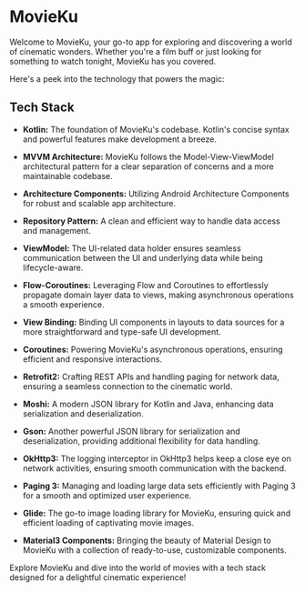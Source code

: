 # MovieKu
Welcome to MovieKu, your go-to app for exploring and discovering a world of cinematic wonders. Whether you're a film buff or just looking for something to watch tonight, MovieKu has you covered.

Here's a peek into the technology that powers the magic:

## Tech Stack

- **Kotlin:** The foundation of MovieKu's codebase. Kotlin's concise syntax and powerful features make development a breeze.

- **MVVM Architecture:** MovieKu follows the Model-View-ViewModel architectural pattern for a clear separation of concerns and a more maintainable codebase.

- **Architecture Components:** Utilizing Android Architecture Components for robust and scalable app architecture.

- **Repository Pattern:** A clean and efficient way to handle data access and management.

- **ViewModel:** The UI-related data holder ensures seamless communication between the UI and underlying data while being lifecycle-aware.

- **Flow-Coroutines:** Leveraging Flow and Coroutines to effortlessly propagate domain layer data to views, making asynchronous operations a smooth experience.

- **View Binding:** Binding UI components in layouts to data sources for a more straightforward and type-safe UI development.

- **Coroutines:** Powering MovieKu's asynchronous operations, ensuring efficient and responsive interactions.

- **Retrofit2:** Crafting REST APIs and handling paging for network data, ensuring a seamless connection to the cinematic world.

- **Moshi:** A modern JSON library for Kotlin and Java, enhancing data serialization and deserialization.

- **Gson:** Another powerful JSON library for serialization and deserialization, providing additional flexibility for data handling.

- **OkHttp3:** The logging interceptor in OkHttp3 helps keep a close eye on network activities, ensuring smooth communication with the backend.

- **Paging 3:** Managing and loading large data sets efficiently with Paging 3 for a smooth and optimized user experience.

- **Glide:** The go-to image loading library for MovieKu, ensuring quick and efficient loading of captivating movie images.

- **Material3 Components:** Bringing the beauty of Material Design to MovieKu with a collection of ready-to-use, customizable components.

Explore MovieKu and dive into the world of movies with a tech stack designed for a delightful cinematic experience!

